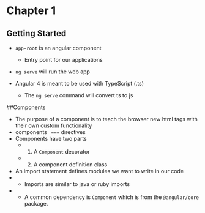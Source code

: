 # Chapter 1

## Getting Started 

* `app-root` is  an angular component 

  * Entry point for our applications

* `ng serve` will run the web app

* Angular 4 is meant to be used with TypeScript (.ts)
   * The `ng serve` command will convert ts to js

##Components
* The purpose of a component is to teach the browser new html tags with their own custom functionality
* components ` ===` directives
* Components have two parts
  * 1. A `Component` decorator
  * 2. A component definition class
* An import statement defines modules we want to write in our code
* 	* Imports are similar to java or ruby imports
* 	* A common dependency is `Component` which is from the `@angular/core` package.